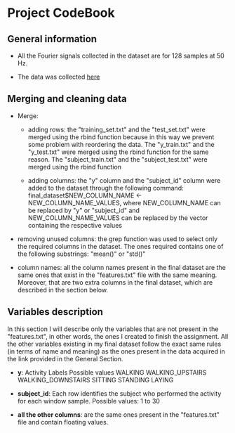 # Project CodeBook

## General information

* All the Fourier signals collected in the dataset are for 128 samples
at 50 Hz.

* The data was collected [here](http://archive.ics.uci.edu/ml/datasets/Human+Activity+Recognition+Using+Smartphones#)

## Merging and cleaning data

* Merge:

  * adding rows: the "training_set.txt" and the "test_set.txt" were merged using the rbind function because in this way we prevent some problem with reordering the data. The "y_train.txt" and the "y_test.txt" were merged using the rbind function for the same reason. The
"subject_train.txt" and the "subject_test.txt" were merged using the rbind function

  * adding columns: the "y" column and the "subject_id" column were added to the dataset
through the following command: final_dataset$NEW_COLUMN_NAME <- NEW_COLUMN_NAME_VALUES, where
NEW_COLUMN_NAME can be replaced by "y" or "subject_id" and NEW_COLUMN_NAME_VALUES can be
replaced by the vector containing the respective values

* removing unused columns: the grep function was used to select only the required columns
in the dataset. The ones required contains one of the following substrings: "mean()" or "std()"

* column names: all the column names present in the final dataset are the same ones that
exist in the "features.txt" file with the same meaning. Moreover, that are two extra
columns in the final dataset, which are described in the section below.



## Variables description

In this section I will describe only the variables that are not present in the
"features.txt", in other words, the ones I created to finish the assignment.
All the other variables existing in my final dataset follow the exact same rules
(in terms of name and meaning) as the ones present in the data acquired in the
link provided in the General Section.

* **y**: Activity Labels
  Possible values
    WALKING
    WALKING_UPSTAIRS
    WALKING_DOWNSTAIRS
    SITTING
    STANDING
    LAYING

* **subject_id**: Each row identifies the subject who performed the activity for each window sample.
  Possible values:
    1 to 30

* **all the other columns**: are the same ones present in the "features.txt" file and 
contain floating values.

